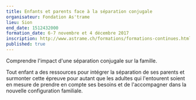 ```yaml
---
title: Enfants et parents face à la séparation conjugale
organisateur: Fondation As'trame
lieu: Sion
end_date: 1512432000
formation_date: 6-7 novembre et 4 décembre 2017
inscription: http://www.astrame.ch/formations/formations-continues.html?L=0
published: true
---
```

Comprendre l'impact d'une séparation conjugale sur la famille.

Tout enfant a des ressources pour intégrer la séparation de ses parents et surmonter cette épreuve pour autant que les adultes qui l'entourent soient en mesure de prendre en compte ses besoins et de l'accompagner dans la nouvelle configuration familiale.
